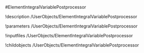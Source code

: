 <!-- MOOSE Object Documentation Stub: Remove this when content is added. -->
#ElementIntegralVariablePostprocessor

!description /UserObjects/ElementIntegralVariablePostprocessor

!parameters /UserObjects/ElementIntegralVariablePostprocessor

!inputfiles /UserObjects/ElementIntegralVariablePostprocessor

!childobjects /UserObjects/ElementIntegralVariablePostprocessor
